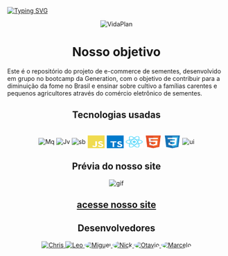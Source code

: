 [![Typing SVG](https://readme-typing-svg.herokuapp.com/?color=3CB371&size=35&center=true&vCenter=true&width=1000&lines=Bem-vindo+ao)](https://git.io/typing-svg)


<p align="center">
  <img width="100" src="https://i.imgur.com/QgknDQx.png" alt="VidaPlan">
  
  
<div align="center">
<h1>Nosso objetivo</h1>
</div>
Este é o repositório do projeto de e-commerce de sementes, desenvolvido em grupo no bootcamp da Generation, com o objetivo de contribuir para a diminuição da fome no Brasil e ensinar sobre cultivo a famílias carentes e pequenos agricultores através do comércio eletrônico de sementes.

<div align="center">
  
  ## ****Tecnologias usadas****
  <div align="center" style="display: inline_block"><br>
  <img align="center" alt="Mq" height="40" width="50" src="https://cdn.jsdelivr.net/gh/devicons/devicon/icons/mysql/mysql-original-wordmark.svg" />
  <img align="center" alt="Jv" height="40" width="50" src="https://cdn.jsdelivr.net/gh/devicons/devicon/icons/java/java-original-wordmark.svg" />
  <img align="center" alt="sb" height="40" width="50" src="https://cdn.jsdelivr.net/gh/devicons/devicon/icons/spring/spring-original-wordmark.svg" />
  <img align="center" alt="Js" height="30" width="40" src="https://raw.githubusercontent.com/devicons/devicon/master/icons/javascript/javascript-plain.svg">
  <img align="center" alt="Ts" height="30" width="40" src="https://raw.githubusercontent.com/devicons/devicon/master/icons/typescript/typescript-plain.svg">
  <img align="center" alt="React" height="30" width="40" src="https://raw.githubusercontent.com/devicons/devicon/master/icons/react/react-original.svg">
  <img align="center" alt="HTML" height="30" width="40" src="https://raw.githubusercontent.com/devicons/devicon/master/icons/html5/html5-original.svg">
  <img align="center" alt="CSS" height="30" width="40" src="https://raw.githubusercontent.com/devicons/devicon/master/icons/css3/css3-original.svg">
  <img align="center" alt="ui" height="30" width="40" src="https://cdn.jsdelivr.net/gh/devicons/devicon/icons/materialui/materialui-original.svg" />
  
  
  ## ****Prévia do nosso site****
   
  <img src="https://media.giphy.com/media/v1.Y2lkPTc5MGI3NjExYTJlM2RjNmIwYzkxY2Q5OWJjMDQ5Y2Q1NDYzOGE0YmU1YWRkYjcwNCZjdD1n/Re9KMj9cgRmLgn4VFX/giphy.gif" alt="gif" width="600"/>
    
   <h2><a href="https://vidaplan.netlify.app/login">acesse nosso site</a>
 </h2>
    
    
    
  ## ****Desenvolvedores****
    
<div align="center">
  <a href="https://github.com/ChrisPCruz99">
    <img src="https://i.imgur.com/IlNyrtS.png "alt="Chris" width="200">
  </a>
  <a href="https://github.com/Leonardoassis7">
    <img src="https://i.imgur.com/n6uJs6r.png" alt="Leo" width="200">
  </a>
  <a href="https://github.com/Miguel-hub22">
    <img src="https://i.imgur.com/MUVouOU.png" alt="Miguel" width="200" style="border-radius: 50%;">
  </a>
  <a href="https://github.com/Nichbreeze">
    <img src="https://i.imgur.com/y3NLJ6V.png" alt="Nick" width="200" style="border-radius: 50%;">
  </a>
  <a href="https://github.com/otaviomatheus0">
    <img src="https://i.imgur.com/M21C3bP.png" alt="Otavio" width="200" style="border-radius: 50%;">
  </a>
  <a href="https://github.com/Marcelobuda">
    <img src="https://i.imgur.com/OTOdu39.png" alt="Marcelo" width="200" style="border-radius: 50%;">
  </a>
</div>
    </div
